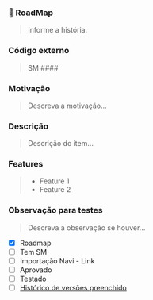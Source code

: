### 🎯 RoadMap
> Informe a história.

### Código externo
> SM ####

### Motivação
> Descreva a motivação...

### Descrição
> Descrição do item...

### Features
> * Feature 1
> * Feature 2

### Observação para testes
> Descreva a observação se houver...

- [x] Roadmap
- [ ] Tem SM
- [ ] Importação Navi - Link
- [ ] Aprovado
- [ ] Testado
- [ ] [Histórico de versões preenchido]()
